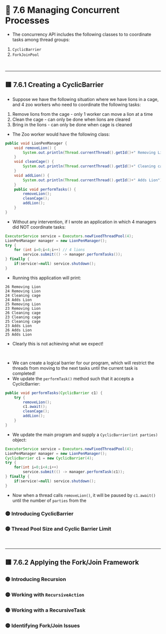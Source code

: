 <link href="../../styles.css" rel="stylesheet"></link>

# 🧠 7.6 Managing Concurrent Processes
* The concurrency API includes the following classes to to coordinate tasks among thread groups:
1) `CyclicBarrier`
2) `ForkJoinPool`

<br><hr>

## 🟥 7.6.1 Creating a CyclicBarrier
* Suppose we have the following situation where we have lions in a cage, and 4 zoo workers who need to coordinate the following tasks:
1) Remove lions from the cage - only 1 worker can move a lion at a time
2) Clean the cage - can only be done when lions are cleared
3) Bring in the lions - can only be done when cage is cleaned
* The Zoo worker would have the following class:
```java
public void LionPenManager {
    void removeLion() {
		System.out.println(Thread.currentThread().getId()+" Removing Lion");
	}
	void cleanCage() {
		System.out.println(Thread.currentThread().getId()+" Cleaning cage");
	}
	void addLion() {
		System.out.println(Thread.currentThread().getId()+" Adds Lion");
	}
	public void performTasks() {
		removeLion();
		cleanCage();
		addLion();
	}
}
```
* Without any intervention, if I wrote an application in which 4 managers did NOT coordinate tasks:
```java
ExecutorService service = Executors.newFixedThreadPool(4);
LionPenManager manager = new LionPenManager();
try {
    for (int i=0;i<4;i++) // 4 lions
        service.submit(() -> manager.performTasks());
} finally {
    if(service!=null) service.shutdown();
}
```
* Running this application will print:
```
26 Removing Lion
24 Removing Lion
24 Cleaning cage
24 Adds Lion
25 Removing Lion
23 Removing Lion
26 Cleaning cage
23 Cleaning cage
25 Cleaning cage
23 Adds Lion
26 Adds Lion
25 Adds Lion
```
* Clearly this is not achieving what we expect!
<br>

* We can create a logical barrier for our program, which will restrict the threads from moving to the next tasks until the current task is completed!
* We update the `performTask()` method such that it accepts a CyclicBarrier:
```java
public void performTasks(CyclicBarrier c1) {
    try {
        removeLion();
        c1.await();
        cleanCage();
        addLion();
    }
}
```
* We update the main program and supply a `CyclicBarrier(int parties)` object:
```java
ExecutorService service = Executors.newFixedThreadPool(4);
LionPenManager manager = new LionPenManager();
CyclicBarrier c1 = new CyclicBarrier(4);
try {
    for(int i=0;i<4;i++)
        service.submit(() -> manager.performTask(c1));
} finally {
    if(service!=null) service.shutdown();
}
```
* Now when a thread calls `removeLion()`, it will be paused by `c1.await()` until the number of `parties` from the 
### 🟡 Introducing CyclicBarrier

### 🟡 Thread Pool Size and Cyclic Barrier Limit

<br><hr>

## 🟥 7.6.2 Applying the Fork/Join Framework

### 🟡 Introducing Recursion

### 🟡 Working with `RecursiveAction`

### 🟡 Working with a RecursiveTask

### 🟡 Identifying Fork/Join Issues